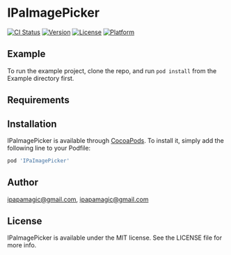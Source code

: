 # IPaImagePicker

[![CI Status](https://img.shields.io/travis/ipapamagic@gmail.com/IPaImagePicker.svg?style=flat)](https://travis-ci.org/ipapamagic@gmail.com/IPaImagePicker)
[![Version](https://img.shields.io/cocoapods/v/IPaImagePicker.svg?style=flat)](https://cocoapods.org/pods/IPaImagePicker)
[![License](https://img.shields.io/cocoapods/l/IPaImagePicker.svg?style=flat)](https://cocoapods.org/pods/IPaImagePicker)
[![Platform](https://img.shields.io/cocoapods/p/IPaImagePicker.svg?style=flat)](https://cocoapods.org/pods/IPaImagePicker)

## Example

To run the example project, clone the repo, and run `pod install` from the Example directory first.

## Requirements

## Installation

IPaImagePicker is available through [CocoaPods](https://cocoapods.org). To install
it, simply add the following line to your Podfile:

```ruby
pod 'IPaImagePicker'
```

## Author

ipapamagic@gmail.com, ipapamagic@gmail.com

## License

IPaImagePicker is available under the MIT license. See the LICENSE file for more info.
